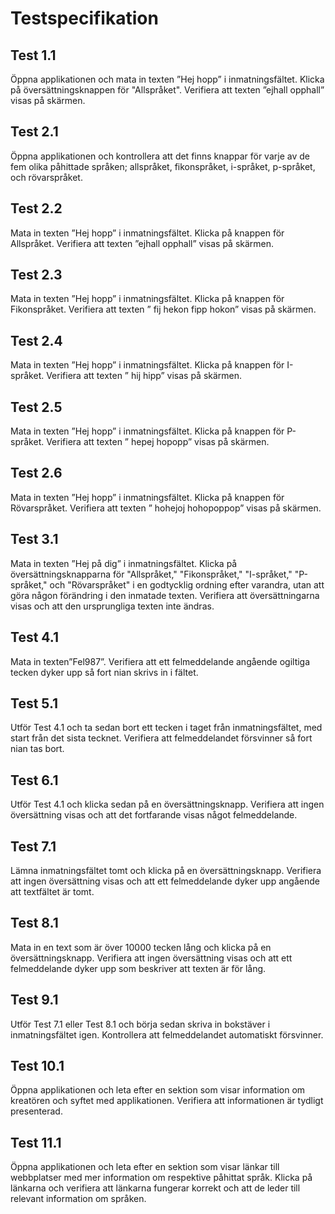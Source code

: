 # Testspecifikation

## Test 1.1
Öppna applikationen och mata in texten ”Hej hopp” i inmatningsfältet. Klicka på översättningsknappen för "Allspråket". Verifiera att texten ”ejhall opphall” visas på skärmen.

## Test 2.1
Öppna applikationen och kontrollera att det finns knappar för varje av de fem olika påhittade språken; allspråket, fikonspråket, i-språket, p-språket, och rövarspråket. 

## Test 2.2
Mata in texten ”Hej hopp” i inmatningsfältet.  Klicka på knappen för Allspråket. Verifiera att texten ”ejhall opphall” visas på skärmen.

## Test 2.3
Mata in texten ”Hej hopp” i inmatningsfältet.  Klicka på knappen för Fikonspråket. Verifiera att texten ” fij hekon fipp hokon” visas på skärmen.

## Test 2.4
Mata in texten ”Hej hopp” i inmatningsfältet.  Klicka på knappen för I-språket. Verifiera att texten ” hij hipp” visas på skärmen.

## Test 2.5
Mata in texten ”Hej hopp” i inmatningsfältet.  Klicka på knappen för P-språket. Verifiera att texten ” hepej hopopp” visas på skärmen.

## Test 2.6
Mata in texten ”Hej hopp” i inmatningsfältet.  Klicka på knappen för Rövarspråket. Verifiera att texten ” hohejoj hohopoppop” visas på skärmen.

## Test 3.1
Mata in texten ”Hej på dig” i inmatningsfältet. Klicka på översättningsknapparna för "Allspråket," "Fikonspråket," "I-språket," "P-språket," och "Rövarspråket" i en godtycklig ordning efter varandra, utan att göra någon förändring i den inmatade texten. Verifiera att översättningarna visas och att den ursprungliga texten inte ändras.

## Test 4.1
Mata in texten”Fel987”. Verifiera att ett felmeddelande angående ogiltiga tecken dyker upp så fort nian skrivs in i fältet.

## Test 5.1
Utför Test 4.1 och ta sedan bort ett tecken i taget från inmatningsfältet, med start från det sista tecknet. Verifiera att felmeddelandet försvinner så fort nian tas bort.

## Test 6.1
Utför Test 4.1 och klicka sedan på en översättningsknapp. Verifiera att ingen översättning visas och att det fortfarande visas något felmeddelande.

## Test 7.1
Lämna inmatningsfältet tomt och klicka på en översättningsknapp. Verifiera att ingen översättning visas och att ett felmeddelande dyker upp angående att textfältet är tomt.

## Test 8.1
Mata in en text som är över 10000 tecken lång och klicka på en översättningsknapp. Verifiera att ingen översättning visas och att ett felmeddelande dyker upp som beskriver att texten är för lång.

## Test 9.1
Utför Test 7.1 eller Test 8.1 och börja sedan skriva in bokstäver i inmatningsfältet igen. Kontrollera att felmeddelandet automatiskt försvinner.

## Test 10.1
Öppna applikationen och leta efter en sektion som visar information om kreatören och syftet med applikationen. Verifiera att informationen är tydligt presenterad.

## Test 11.1
Öppna applikationen och leta efter en sektion som visar länkar till webbplatser med mer information om respektive påhittat språk. Klicka på länkarna och verifiera att länkarna fungerar korrekt och att de leder till relevant information om språken.

